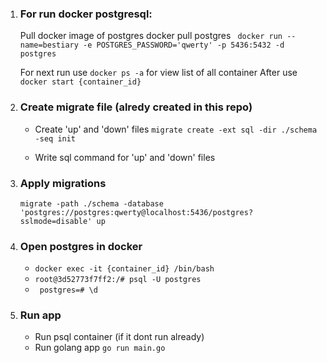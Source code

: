 1. ### For run docker postgresql:

    Pull docker image of postgres docker pull postgres
   ` docker run --name=bestiary -e POSTGRES_PASSWORD='qwerty' -p 5436:5432 -d postgres`

    For next run use `docker ps -a` for view list of all container
    After use `docker start {container_id}`

2. ### Create migrate file (alredy created in this repo)

    -   Create 'up' and 'down' files
    `migrate create -ext sql -dir ./schema -seq init`

    - Write sql command for 'up' and 'down' files

3. ### Apply migrations

    `migrate -path ./schema -database 'postgres://postgres:qwerty@localhost:5436/postgres?sslmode=disable' up`

4. ### Open postgres in docker 
    - `docker exec -it {container_id} /bin/bash `
    - `root@3d52773f7ff2:/# psql -U postgres `
    - ` postgres=# \d`


5. ### Run app
    - Run psql container  (if it dont run already)
    - Run golang app `go run main.go`
